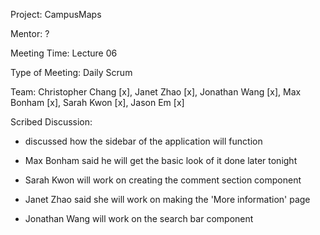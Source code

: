 Project: CampusMaps

Mentor: ?

Meeting Time: Lecture 06

Type of Meeting: Daily Scrum

Team: Christopher Chang [x], Janet Zhao [x], Jonathan Wang [x], Max Bonham [x], Sarah Kwon [x], Jason Em [x]

Scribed Discussion: 

* discussed how the sidebar of the application will function

* Max Bonham said he will get the basic look of it done later tonight

* Sarah Kwon will work on creating the comment section component

* Janet Zhao said she will work on making the 'More information' page 

* Jonathan Wang will work on the search bar component


